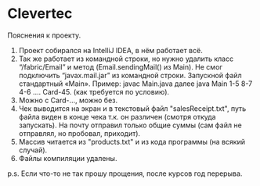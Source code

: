 # Clevertec
Пояснения к проекту.
1.	Проект собирался на IntelliJ IDEA, в нём работает всё.
2.	Так же работает из командной строки, но нужно удалить класс “/fabric/Email” и метод (Email.sendingMail() из Main). Не смог подключить “javax.mail.jar” из командной строки. Запускной файл стандартный «Main».
Пример: javac Main.java далее java Main 1-5 8-7 4-6 …. Card-45. (как требуется по условию).
3.	Можно с Card-…, можно без.
4.	Чек выводится на экран и в текстовый файл "salesReceipt.txt", путь файла виден в конце чека т.к. он различен (смотря откуда запускать). На почту отправил только общие суммы (сам файл не отправлял, но пробовал, приходит).
5.	Массив читается из "products.txt" и из кода программы (на всякий случай).
6.	Файлы компиляции удалены.

p.s. Если что-то не так прошу прощения, после курсов год перерыва.
